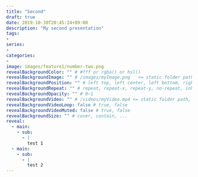 ```yaml
---
title: "Second"
draft: true
date: 2019-10-30T20:45:24+09:00
description: "My second presentation"
tags:
-
series:
-
categories:
-
image: images/feature1/number-two.png
revealBackgroundColor: "" # #fff or rgba() or hsl()
revealBackgroundImage: "" # /images/myImage.png   <= static folder path
revealBackgroundPosition: "" # left top, left center, left bottom, right top, right center ...
revealBackgroundRepeat: "" # repeat, repeat-x, repeat-y, no-repeat, inherit
revealBackgroundOpacity: "" # 0~1
revealBackgroundVideo: "" # /videos/myVideo.mp4 <= static folder path, A single video source, or a comma separated list of video sources.
revealBackgroundVideoLoop: false # true, false
revealBackgroundVideoMuted: false # true, false
revealBackgroundSize: "" # cover, contain, ...
reveal: 
  - main:
    - sub: 
      - |
        test 1
  - main:
    - sub: 
      - |
        test 2
---
```

